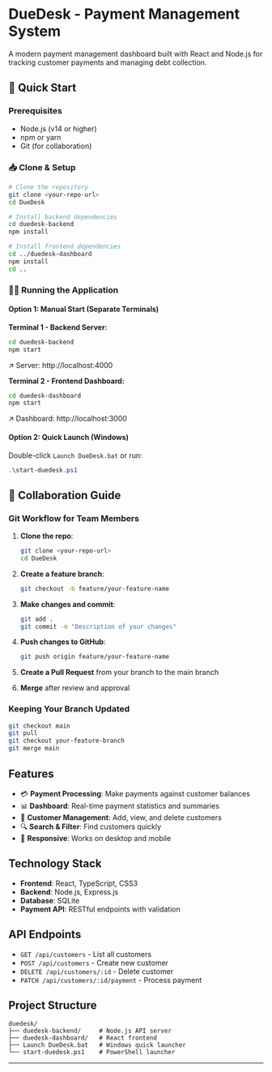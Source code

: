 # DueDesk - Payment Management System

A modern payment management dashboard built with React and Node.js for tracking customer payments and managing debt collection.

## 🚀 Quick Start

### Prerequisites
- Node.js (v14 or higher)
- npm or yarn
- Git (for collaboration)

### 📥 Clone & Setup

```bash
# Clone the repository
git clone <your-repo-url>
cd DueDesk

# Install backend dependencies
cd duedesk-backend
npm install

# Install frontend dependencies
cd ../duedesk-dashboard
npm install
cd ..
```

### 🏃‍♂️ Running the Application

#### Option 1: Manual Start (Separate Terminals)

**Terminal 1 - Backend Server:**
```bash
cd duedesk-backend
npm start
```
↗️ Server: http://localhost:4000

**Terminal 2 - Frontend Dashboard:**
```bash
cd duedesk-dashboard
npm start
```
↗️ Dashboard: http://localhost:3000

#### Option 2: Quick Launch (Windows)
Double-click `Launch DueDesk.bat` or run:
```powershell
.\start-duedesk.ps1
```

## 👥 Collaboration Guide

### Git Workflow for Team Members

1. **Clone the repo**:
   ```bash
   git clone <your-repo-url>
   cd DueDesk
   ```

2. **Create a feature branch**:
   ```bash
   git checkout -b feature/your-feature-name
   ```

3. **Make changes and commit**:
   ```bash
   git add .
   git commit -m "Description of your changes"
   ```

4. **Push changes to GitHub**:
   ```bash
   git push origin feature/your-feature-name
   ```

5. **Create a Pull Request** from your branch to the main branch

6. **Merge** after review and approval

### Keeping Your Branch Updated

```bash
git checkout main
git pull
git checkout your-feature-branch
git merge main
```

## Features

- 💳 **Payment Processing**: Make payments against customer balances
- 📊 **Dashboard**: Real-time payment statistics and summaries  
- 👥 **Customer Management**: Add, view, and delete customers
- 🔍 **Search & Filter**: Find customers quickly
- 📱 **Responsive**: Works on desktop and mobile

## Technology Stack

- **Frontend**: React, TypeScript, CSS3
- **Backend**: Node.js, Express.js
- **Database**: SQLite
- **Payment API**: RESTful endpoints with validation

## API Endpoints

- `GET /api/customers` - List all customers
- `POST /api/customers` - Create new customer  
- `DELETE /api/customers/:id` - Delete customer
- `PATCH /api/customers/:id/payment` - Process payment

## Project Structure

```
duedesk/
├── duedesk-backend/     # Node.js API server
├── duedesk-dashboard/   # React frontend
├── Launch DueDesk.bat   # Windows quick launcher
└── start-duedesk.ps1    # PowerShell launcher
```

---


